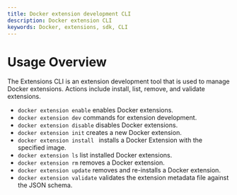```yaml
---
title: Docker extension development CLI
description: Docker extension CLI
keywords: Docker, extensions, sdk, CLI
---
```


# Usage Overview

The Extensions CLI is an extension development tool that is used to manage Docker extensions. Actions include install, list, remove, and validate extensions.

- `docker extension enable` enables Docker extensions.
- `docker extension dev` commands for extension development.
- `docker extension disable` disables Docker extensions.
- `docker extension init` creates a new Docker extension.
- `docker extension install ` installs a Docker Extension with the specified image.
- `docker extension ls` list installed Docker extensions.
- `docker extension rm` removes a Docker extension.
- `docker extension update` removes and re-installs a Docker extension.
- `docker extension validate` validates the extension metadata file against the JSON schema.
